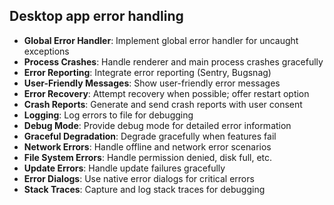 ## Desktop app error handling

- **Global Error Handler**: Implement global error handler for uncaught exceptions
- **Process Crashes**: Handle renderer and main process crashes gracefully
- **Error Reporting**: Integrate error reporting (Sentry, Bugsnag)
- **User-Friendly Messages**: Show user-friendly error messages
- **Error Recovery**: Attempt recovery when possible; offer restart option
- **Crash Reports**: Generate and send crash reports with user consent
- **Logging**: Log errors to file for debugging
- **Debug Mode**: Provide debug mode for detailed error information
- **Graceful Degradation**: Degrade gracefully when features fail
- **Network Errors**: Handle offline and network error scenarios
- **File System Errors**: Handle permission denied, disk full, etc.
- **Update Errors**: Handle update failures gracefully
- **Error Dialogs**: Use native error dialogs for critical errors
- **Stack Traces**: Capture and log stack traces for debugging
